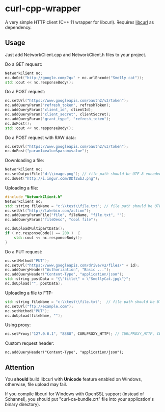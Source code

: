 # curl-cpp-wrapper

A very simple HTTP client (C++ 11 wrapper for libcurl). Requires [libcurl](https://curl.se ) as dependency.

## Usage

Just add NetworkClient.cpp and NetworkClient.h files to your project.

Do a GET request:
```cpp
NetworkClient nc;
nc.doGet("http://google.com/?q=" + nc.urlEncode("Smelly cat"));
std::cout << nc.responseBody();
```

Do a POST request:
```cpp
nc.setUrl("https://www.googleapis.com/oauth2/v3/token");
nc.addQueryParam("refresh_token", refreshToken); 
nc.addQueryParam("client_id", clientId); 
nc.addQueryParam("client_secret", clientSecret); 
nc.addQueryParam("grant_type", "refresh_token"); 
nc.doPost();
std::cout << nc.responseBody();
```

Do a POST request with RAW data:
```cpp
nc.setUrl("https://www.googleapis.com/oauth2/v3/token");
nc.doPost("param1=value&param=value");
```

Downloading a file:
```cpp
NetworkClient nc;
nc.setOutputFile("d:\\image.png"); // file path should be UTF-8 encoded on Windows
nc.doGet("http://i.imgur.com/DDf2wbJ.png");
```

Uploading a file:
```cpp
#include "NetworkClient.h"
NetworkClient nc;
std::string fileName = "c:\\test\\file.txt"; // file path should be UTF-8 encoded on Windows
nc.setUrl("http://takebin.com/action");
nc.addQueryParamFile("file", fileName, "file.txt", "");
nc.addQueryParam("fileDesc", "cool file");

nc.doUploadMultipartData();
if ( nc.responseCode() == 200 )  {
    std::cout << nc.responseBody();
}
```

Do a PUT request:
```cpp
nc.setMethod("PUT");
nc.setUrl("https://www.googleapis.com/drive/v2/files/" + id);
nc.addQueryHeader("Authorization", "Basic ...");
nc.addQueryHeader("Content-Type", "application/json");
std::string postData = "{\"title\" = \"SmellyCat.jpg\"}";
nc.doUpload("", postData);
```

Uploading a file to FTP:
```cpp
std::string fileName = "c:\\test\\file.txt";  // file path should be UTF-8 encoded on Windows
nc.setUrl("ftp://example.com");
nc.setMethod("PUT");
nc.doUpload(fileName, "");
```

Using proxy:
```cpp
nc.setProxy("127.0.0.1", "8888", CURLPROXY_HTTP); // CURLPROXY_HTTP, CURLPROXY_SOCKS4, CURLPROXY_SOCKS4A, CURLPROXY_SOCKS5, CURLPROXY_SOCKS5_HOSTNAME
```
Custom request header:
```
nc.addQueryHeader("Content-Type", "application/json");
```
## Attention

You **should** build libcurl with **Unicode** feature enabled on Windows,  otherwise, file upload may fail.

If you compile libcurl for Windows with OpenSSL support (instead of Schannel), you should put "curl-ca-bundle.crt" file into your application's binary directory).
